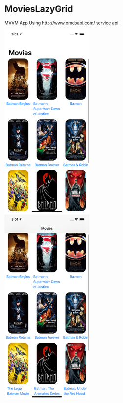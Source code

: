 # MoviesLazyGrid
MVVM App Using http://www.omdbapi.com/ service api 

<img src="https://github.com/obadasemary/MoviesLazyGrid/blob/main/Screenshots/MovieList.png" alt="HTML5 Icon" width="276" height="598"> <img src="https://github.com/obadasemary/MoviesLazyGrid/blob/main/Screenshots/MovieList-1.png" alt="HTML5 Icon" width="276" height="598">


